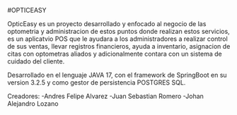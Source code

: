 #OPTICEASY

OpticEasy es un proyecto desarrollado y enfocado al negocio de las optometria y administracion de estos puntos donde realizan estos servicios, es un aplicatvio POS que le ayudara
a los administradores a realizar control de sus ventas, llevar registros financieros, ayuda a inventario, asignacion de citas con optometras aliados y adicionalmente contara con un
sistema de cuidado del cliente.

Desarrollado en el lenguaje JAVA 17, con el framework de SpringBoot en su version 3.2.5 y como gestor de persistencia POSTGRES SQL.

Creadores:
-Andres Felipe Alvarez
-Juan Sebastian Romero
-Johan Alejandro Lozano
